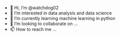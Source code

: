 - 👋 Hi, I’m @watchdog02
- 👀 I’m interested in data analysis and data science
- 🌱 I’m currently learning machine learning in python
- 💞️ I’m looking to collaborate on ...
- 📫 How to reach me ...

<!---
watchdog02/watchdog02 is a ✨ special ✨ repository because its `README.md` (this file) appears on your GitHub profile.
You can click the Preview link to take a look at your changes.
--->
